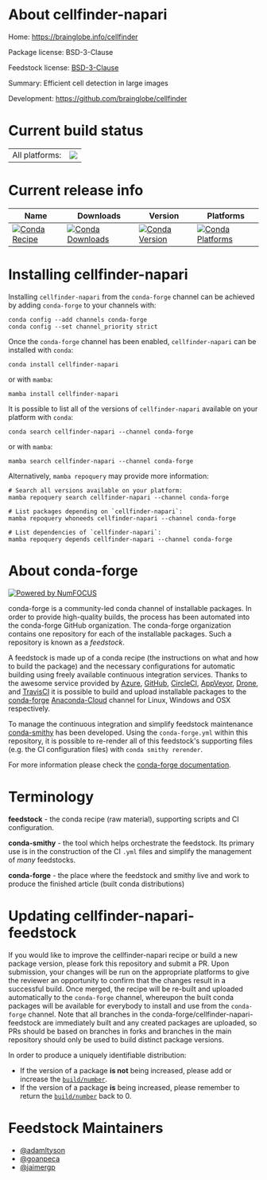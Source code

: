 About cellfinder-napari
=======================

Home: https://brainglobe.info/cellfinder

Package license: BSD-3-Clause

Feedstock license: [BSD-3-Clause](https://github.com/conda-forge/cellfinder-napari-feedstock/blob/main/LICENSE.txt)

Summary: Efficient cell detection in large images

Development: https://github.com/brainglobe/cellfinder

Current build status
====================


<table><tr><td>All platforms:</td>
    <td>
      <a href="https://dev.azure.com/conda-forge/feedstock-builds/_build/latest?definitionId=15474&branchName=main">
        <img src="https://dev.azure.com/conda-forge/feedstock-builds/_apis/build/status/cellfinder-napari-feedstock?branchName=main">
      </a>
    </td>
  </tr>
</table>

Current release info
====================

| Name | Downloads | Version | Platforms |
| --- | --- | --- | --- |
| [![Conda Recipe](https://img.shields.io/badge/recipe-cellfinder--napari-green.svg)](https://anaconda.org/conda-forge/cellfinder-napari) | [![Conda Downloads](https://img.shields.io/conda/dn/conda-forge/cellfinder-napari.svg)](https://anaconda.org/conda-forge/cellfinder-napari) | [![Conda Version](https://img.shields.io/conda/vn/conda-forge/cellfinder-napari.svg)](https://anaconda.org/conda-forge/cellfinder-napari) | [![Conda Platforms](https://img.shields.io/conda/pn/conda-forge/cellfinder-napari.svg)](https://anaconda.org/conda-forge/cellfinder-napari) |

Installing cellfinder-napari
============================

Installing `cellfinder-napari` from the `conda-forge` channel can be achieved by adding `conda-forge` to your channels with:

```
conda config --add channels conda-forge
conda config --set channel_priority strict
```

Once the `conda-forge` channel has been enabled, `cellfinder-napari` can be installed with `conda`:

```
conda install cellfinder-napari
```

or with `mamba`:

```
mamba install cellfinder-napari
```

It is possible to list all of the versions of `cellfinder-napari` available on your platform with `conda`:

```
conda search cellfinder-napari --channel conda-forge
```

or with `mamba`:

```
mamba search cellfinder-napari --channel conda-forge
```

Alternatively, `mamba repoquery` may provide more information:

```
# Search all versions available on your platform:
mamba repoquery search cellfinder-napari --channel conda-forge

# List packages depending on `cellfinder-napari`:
mamba repoquery whoneeds cellfinder-napari --channel conda-forge

# List dependencies of `cellfinder-napari`:
mamba repoquery depends cellfinder-napari --channel conda-forge
```


About conda-forge
=================

[![Powered by
NumFOCUS](https://img.shields.io/badge/powered%20by-NumFOCUS-orange.svg?style=flat&colorA=E1523D&colorB=007D8A)](https://numfocus.org)

conda-forge is a community-led conda channel of installable packages.
In order to provide high-quality builds, the process has been automated into the
conda-forge GitHub organization. The conda-forge organization contains one repository
for each of the installable packages. Such a repository is known as a *feedstock*.

A feedstock is made up of a conda recipe (the instructions on what and how to build
the package) and the necessary configurations for automatic building using freely
available continuous integration services. Thanks to the awesome service provided by
[Azure](https://azure.microsoft.com/en-us/services/devops/), [GitHub](https://github.com/),
[CircleCI](https://circleci.com/), [AppVeyor](https://www.appveyor.com/),
[Drone](https://cloud.drone.io/welcome), and [TravisCI](https://travis-ci.com/)
it is possible to build and upload installable packages to the
[conda-forge](https://anaconda.org/conda-forge) [Anaconda-Cloud](https://anaconda.org/)
channel for Linux, Windows and OSX respectively.

To manage the continuous integration and simplify feedstock maintenance
[conda-smithy](https://github.com/conda-forge/conda-smithy) has been developed.
Using the ``conda-forge.yml`` within this repository, it is possible to re-render all of
this feedstock's supporting files (e.g. the CI configuration files) with ``conda smithy rerender``.

For more information please check the [conda-forge documentation](https://conda-forge.org/docs/).

Terminology
===========

**feedstock** - the conda recipe (raw material), supporting scripts and CI configuration.

**conda-smithy** - the tool which helps orchestrate the feedstock.
                   Its primary use is in the construction of the CI ``.yml`` files
                   and simplify the management of *many* feedstocks.

**conda-forge** - the place where the feedstock and smithy live and work to
                  produce the finished article (built conda distributions)


Updating cellfinder-napari-feedstock
====================================

If you would like to improve the cellfinder-napari recipe or build a new
package version, please fork this repository and submit a PR. Upon submission,
your changes will be run on the appropriate platforms to give the reviewer an
opportunity to confirm that the changes result in a successful build. Once
merged, the recipe will be re-built and uploaded automatically to the
`conda-forge` channel, whereupon the built conda packages will be available for
everybody to install and use from the `conda-forge` channel.
Note that all branches in the conda-forge/cellfinder-napari-feedstock are
immediately built and any created packages are uploaded, so PRs should be based
on branches in forks and branches in the main repository should only be used to
build distinct package versions.

In order to produce a uniquely identifiable distribution:
 * If the version of a package **is not** being increased, please add or increase
   the [``build/number``](https://docs.conda.io/projects/conda-build/en/latest/resources/define-metadata.html#build-number-and-string).
 * If the version of a package **is** being increased, please remember to return
   the [``build/number``](https://docs.conda.io/projects/conda-build/en/latest/resources/define-metadata.html#build-number-and-string)
   back to 0.

Feedstock Maintainers
=====================

* [@adamltyson](https://github.com/adamltyson/)
* [@goanpeca](https://github.com/goanpeca/)
* [@jaimergp](https://github.com/jaimergp/)

